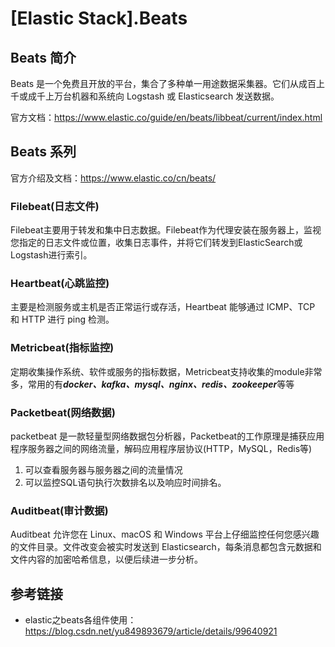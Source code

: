 # [Elastic Stack].Beats 

## Beats 简介

Beats 是一个免费且开放的平台，集合了多种单一用途数据采集器。它们从成百上千或成千上万台机器和系统向 Logstash 或 Elasticsearch 发送数据。

官方文档：https://www.elastic.co/guide/en/beats/libbeat/current/index.html

## Beats 系列

官方介绍及文档：https://www.elastic.co/cn/beats/

### Filebeat(日志文件)

Filebeat主要用于转发和集中日志数据。Filebeat作为代理安装在服务器上，监视您指定的日志文件或位置，收集日志事件，并将它们转发到ElasticSearch或Logstash进行索引。

### Heartbeat(心跳监控)

主要是检测服务或主机是否正常运行或存活，Heartbeat 能够通过 ICMP、TCP 和 HTTP 进行 ping 检测。

### Metricbeat(指标监控)

定期收集操作系统、软件或服务的指标数据，Metricbeat支持收集的module非常多，常用的有***docker、kafka、mysql、nginx、redis、zookeeper***等等

### Packetbeat(网络数据)

packetbeat 是一款轻量型网络数据包分析器，Packetbeat的工作原理是捕获应用程序服务器之间的网络流量，解码应用程序层协议(HTTP，MySQL，Redis等)

1. 可以查看服务器与服务器之间的流量情况
2. 可以监控SQL语句执行次数排名以及响应时间排名。

### Auditbeat(审计数据)

Auditbeat 允许您在 Linux、macOS 和 Windows 平台上仔细监控任何您感兴趣的文件目录。文件改变会被实时发送到 Elasticsearch，每条消息都包含元数据和文件内容的加密哈希信息，以便后续进一步分析。

## 参考链接

* elastic之beats各组件使用：https://blog.csdn.net/yu849893679/article/details/99640921